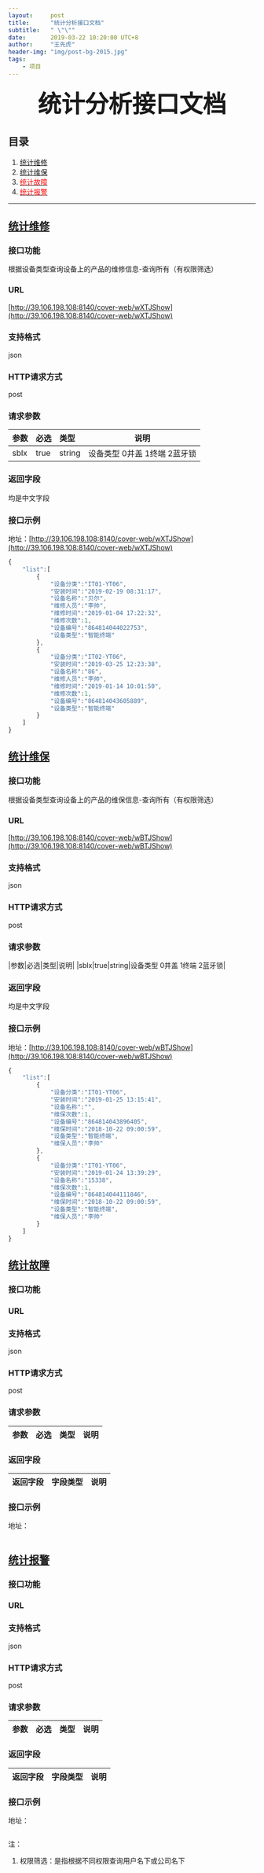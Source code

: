 ```yaml
---
layout:     post
title:      "统计分析接口文档"
subtitle:   " \"\""
date:       2019-03-22 10:20:00 UTC+8
author:     "王先虎"
header-img: "img/post-bg-2015.jpg"
tags:
    - 项目
---
```


<p align="center"><font size='7'><b><a name='ml'>统计分析接口文档</a></b></font></p>

## <a>目录</a>

1. [统计维修](#aa1)      
2. [统计维保](#aa2)
3. [<font color='red'>统计故障</font>](#aa3)
4. [<font color='red'>统计报警</font>](#aa4)

---

## **<a href='#ml' name='aa1' >统计维修</a>**

### 接口功能

根据设备类型查询设备上的产品的维修信息-查询所有（有权限筛选）

### URL

[http://39.106.198.108:8140/cover-web/wXTJShow](http://39.106.198.108:8140/cover-web/wXTJShow)

### 支持格式

json

### HTTP请求方式

post

### 请求参数

|参数|必选|类型|说明|
|:-----  |:-------|:-----|-----|
|sblx|true|string|设备类型 0井盖 1终端 2蓝牙锁| 

### 返回字段

均是中文字段

### 接口示例

地址：[http://39.106.198.108:8140/cover-web/wXTJShow](http://39.106.198.108:8140/cover-web/wXTJShow)

``` javascript
{
    "list":[
        {
            "设备分类":"IT01-YT06",
            "安装时间":"2019-02-19 08:31:17",
            "设备名称":"贝尔",
            "维修人员":"李帅",
            "维修时间":"2019-01-04 17:22:32",
            "维修次数":1,
            "设备编号":"864814044022753",
            "设备类型":"智能终端"
        },
        {
            "设备分类":"IT02-YT06",
            "安装时间":"2019-03-25 12:23:38",
            "设备名称":"86",
            "维修人员":"李帅",
            "维修时间":"2019-01-14 10:01:50",
            "维修次数":1,
            "设备编号":"864814043605889",
            "设备类型":"智能终端"
        }
    ]
}
```

## **<a href='#ml' name='aa2' >统计维保</a>**

### 接口功能

根据设备类型查询设备上的产品的维保信息-查询所有（有权限筛选）

### URL

[http://39.106.198.108:8140/cover-web/wBTJShow](http://39.106.198.108:8140/cover-web/wBTJShow)

### 支持格式

json

### HTTP请求方式

post

### 请求参数

|参数|必选|类型|说明|
|sblx|true|string|设备类型 0井盖 1终端 2蓝牙锁| 

### 返回字段

均是中文字段

### 接口示例

地址：[http://39.106.198.108:8140/cover-web/wBTJShow](http://39.106.198.108:8140/cover-web/wBTJShow)

``` javascript
{
    "list":[
        {
            "设备分类":"IT01-YT06",
            "安装时间":"2019-01-25 13:15:41",
            "设备名称":"",
            "维保次数":1,
            "设备编号":"864814043896405",
            "维保时间":"2018-10-22 09:00:59",
            "设备类型":"智能终端",
            "维保人员":"李帅"
        },
        {
            "设备分类":"IT01-YT06",
            "安装时间":"2019-01-24 13:39:29",
            "设备名称":"15338",
            "维保次数":1,
            "设备编号":"864814044111846",
            "维保时间":"2018-10-22 09:00:59",
            "设备类型":"智能终端",
            "维保人员":"李帅"
        }
    ]
}
```

## **<a href='#ml' name='aa3' >统计故障</a>**

### 接口功能



### URL



### 支持格式

json

### HTTP请求方式

post

### 请求参数

|参数|必选|类型|说明|
|:-----  |:-------|:-----|-----|

### 返回字段

|返回字段|字段类型|说明|
|:-----   |:------|:-----|


### 接口示例

地址：

``` javascript

```

## **<a href='#ml' name='aa4' >统计报警</a>**

### 接口功能



### URL



### 支持格式

json

### HTTP请求方式

post

### 请求参数

|参数|必选|类型|说明|
|:-----  |:-------|:-----|-----|

### 返回字段

|返回字段|字段类型|说明|
|:-----   |:------|:-----|


### 接口示例

地址：

``` javascript

```

注：

1. 权限筛选：是指根据不同权限查询用户名下或公司名下
